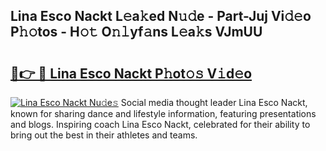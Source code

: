 ## Lina Esco Nackt L𝚎a𝚔ed N𝚞𝚍e - Part-Juj Vi𝚍𝚎o P𝚑𝚘tos - H𝚘𝚝 O𝚗𝚕yf𝚊ns L𝚎a𝚔s VJmUU

# <h2><a href="http://kfahbc.oniu.top/?m=Lina+Esco+Nackt">🔗👉 🔴 Lina Esco Nackt P𝚑ot𝚘𝚜 V𝚒d𝚎o</a></h2>

[![Lina Esco Nackt Nu𝚍e𝚜](https://i.imgur.com/0qMVB7G.gif)](http://kfahbc.oniu.top/?m=Lina+Esco+Nackt)
Social media thought leader Lina Esco Nackt, known for sharing dance and lifestyle information, featuring presentations and blogs. Inspiring coach Lina Esco Nackt, celebrated for their ability to bring out the best in their athletes and teams.  
